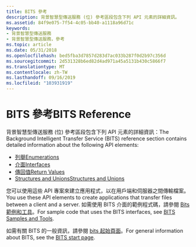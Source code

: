 ```yaml
---
title: BITS 參考
description: 背景智慧型傳送服務 (位) 參考區段包含下列 API 元素的詳細資訊。
ms.assetid: 84f9e075-7f54-4c05-bb40-a1118a96d71c
keywords:
- 背景智慧型傳送服務
- 背景智慧型傳送服務，參考
ms.topic: article
ms.date: 05/31/2018
ms.openlocfilehash: bed5fba3d7857d283d7ac033b287f0d2b97c356d
ms.sourcegitcommit: 2d531328b6ed82d4ad971a45a5131b430c5866f7
ms.translationtype: MT
ms.contentlocale: zh-TW
ms.lasthandoff: 09/16/2019
ms.locfileid: "103931919"
---
```

# <a name="bits-reference"></a><span data-ttu-id="ad2f9-105">BITS 參考</span><span class="sxs-lookup"><span data-stu-id="ad2f9-105">BITS Reference</span></span>

<span data-ttu-id="ad2f9-106">背景智慧型傳送服務 (位) 參考區段包含下列 API 元素的詳細資訊：</span><span class="sxs-lookup"><span data-stu-id="ad2f9-106">The Background Intelligent Transfer Service (BITS) reference section contains detailed information about the following API elements:</span></span>

-   [<span data-ttu-id="ad2f9-107">列舉</span><span class="sxs-lookup"><span data-stu-id="ad2f9-107">Enumerations</span></span>](bits-enumerations.md)
-   [<span data-ttu-id="ad2f9-108">介面</span><span class="sxs-lookup"><span data-stu-id="ad2f9-108">Interfaces</span></span>](bits-interfaces.md)
-   [<span data-ttu-id="ad2f9-109">傳回值</span><span class="sxs-lookup"><span data-stu-id="ad2f9-109">Return Values</span></span>](bits-return-values.md)
-   [<span data-ttu-id="ad2f9-110">Structures and Unions</span><span class="sxs-lookup"><span data-stu-id="ad2f9-110">Structures and Unions</span></span>](bits-c---structures-and-unions.md)

<span data-ttu-id="ad2f9-111">您可以使用這些 API 專案來建立應用程式，以在用戶端和伺服器之間傳輸檔案。</span><span class="sxs-lookup"><span data-stu-id="ad2f9-111">You use these API elements to create applications that transfer files between a client and a server.</span></span> <span data-ttu-id="ad2f9-112">如需使用 BITS 介面的範例程式碼，請參閱 [Bits 範例和工具](bits-samples-and-tools.md)。</span><span class="sxs-lookup"><span data-stu-id="ad2f9-112">For sample code that uses the BITS interfaces, see [BITS Samples and Tools](bits-samples-and-tools.md).</span></span>

<span data-ttu-id="ad2f9-113">如需有關 BITS 的一般資訊，請參閱 [bits 起始頁面](background-intelligent-transfer-service-portal.md)。</span><span class="sxs-lookup"><span data-stu-id="ad2f9-113">For general information about BITS, see the [BITS start page](background-intelligent-transfer-service-portal.md).</span></span>

 

 




